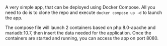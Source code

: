A very simple app, that can be deployed using Docker Compose. All you need to do is to clone the repo and execute ```docker compose up -d``` to launch the app. 

The compose file will launch 2 containers based on php:8.0-apache and mariadb:10.7, then insert the data needed for the application. Once the containers are started and running, you can access the app on port 8080.

